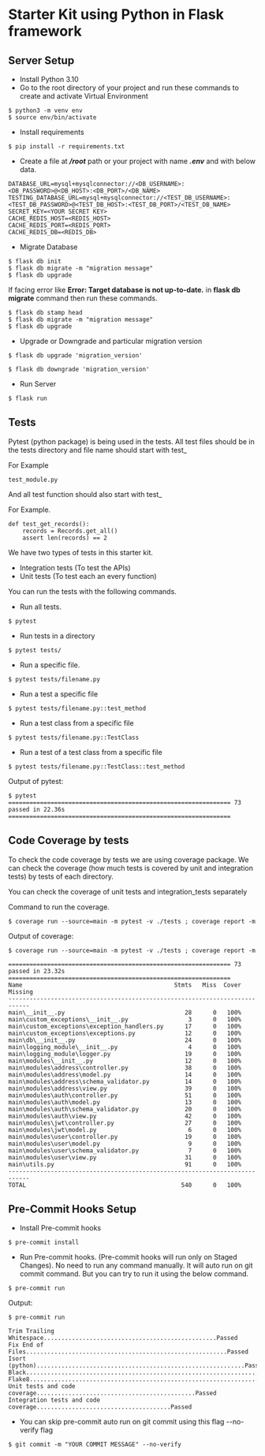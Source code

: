 # Starter Kit using Python in Flask framework

## Server Setup
* Install Python 3.10
* Go to the root directory of your project and run these commands to create and activate Virtual Environment
```commandline
$ python3 -m venv env
$ source env/bin/activate
```
* Install requirements
```commandline
$ pip install -r requirements.txt
```
* Create a file at **_/root_** path or your project with name **_.env_** and with below data.
```doctest
DATABASE_URL=mysql+mysqlconnector://<DB_USERNAME>:<DB_PASSWORD>@<DB_HOST>:<DB_PORT>/<DB_NAME>
TESTING_DATABASE_URL=mysql+mysqlconnector://<TEST_DB_USERNAME>:<TEST_DB_PASSWORD>@<TEST_DB_HOST>:<TEST_DB_PORT>/<TEST_DB_NAME>
SECRET_KEY=<YOUR SECRET KEY>
CACHE_REDIS_HOST=<REDIS_HOST>
CACHE_REDIS_PORT=<REDIS_PORT>
CACHE_REDIS_DB=<REDIS_DB>
```
* Migrate Database
```commandline
$ flask db init
$ flask db migrate -m "migration message"
$ flask db upgrade
```
If facing error like **Error: Target database is not up-to-date.**
in **flask db migrate** command then run these commands.
```commandline
$ flask db stamp head
$ flask db migrate -m "migration message"
$ flask db upgrade
```
* Upgrade or Downgrade and particular migration version
```commandline
$ flask db upgrade 'migration_version'
 ```
```commandline
$ flask db downgrade 'migration_version'
```
* Run Server
```commandline
$ flask run
```

## Tests
Pytest (python package) is being used in the tests. All test files
should be in the tests directory and file name should start with test_


For Example

```doctest
test_module.py
```
And all test function should also start with test_

For Example.
```doctest
def test_get_records():
    records = Records.get_all()
    assert len(records) == 2
```
We have two types of tests in this starter kit.
* Integration tests (To test the APIs)
* Unit tests (To test each an every function)

You can run the tests with the following commands.
* Run all tests.
```commandline
$ pytest
```
* Run tests in a directory
```commandline
$ pytest tests/
```
* Run a specific file.
```commandline
$ pytest tests/filename.py
```
* Run a test a specific file
```commandline
$ pytest tests/filename.py::test_method
```
* Run a test class from a specific file
```commandline
$ pytest tests/filename.py::TestClass
```
* Run a test of a test class from a specific file
```commandline
$ pytest tests/filename.py::TestClass::test_method
```
Output of pytest:
```doctest
$ pytest
=============================================================== 73 passed in 22.36s ===============================================================
```
## Code Coverage by tests
To check the code coverage by tests we are using
coverage package. We can check the coverage (how
much tests is covered by unit and integration tests)
by tests of each directory.

You can check the coverage of unit tests and integration_tests separately

Command to run the coverage.
```commandline
$ coverage run --source=main -m pytest -v ./tests ; coverage report -m
```
Output of coverage:
```doctest
$ coverage run --source=main -m pytest -v ./tests ; coverage report -m

=============================================================== 73 passed in 23.32s ===============================================================
Name                                           Stmts   Miss  Cover   Missing
----------------------------------------------------------------------------
main\__init__.py                                  28      0   100%
main\custom_exceptions\__init__.py                 3      0   100%
main\custom_exceptions\exception_handlers.py      17      0   100%
main\custom_exceptions\exceptions.py              12      0   100%
main\db\__init__.py                               24      0   100%
main\logging_module\__init__.py                    4      0   100%
main\logging_module\logger.py                     19      0   100%
main\modules\__init__.py                          12      0   100%
main\modules\address\controller.py                38      0   100%
main\modules\address\model.py                     14      0   100%
main\modules\address\schema_validator.py          14      0   100%
main\modules\address\view.py                      39      0   100%
main\modules\auth\controller.py                   51      0   100%
main\modules\auth\model.py                        13      0   100%
main\modules\auth\schema_validator.py             20      0   100%
main\modules\auth\view.py                         42      0   100%
main\modules\jwt\controller.py                    27      0   100%
main\modules\jwt\model.py                          6      0   100%
main\modules\user\controller.py                   19      0   100%
main\modules\user\model.py                         9      0   100%
main\modules\user\schema_validator.py              7      0   100%
main\modules\user\view.py                         31      0   100%
main\utils.py                                     91      0   100%
----------------------------------------------------------------------------
TOTAL                                            540      0   100%
```

## Pre-Commit Hooks Setup
* Install Pre-commit hooks
```commandline
$ pre-commit install
```
* Run Pre-commit hooks. (Pre-commit hooks will run only on Staged Changes).
No need to run any command manually. It will auto run on git commit command.
But you can try to run it using the below command.
```commandline
$ pre-commit run
```
Output:
```commandline
$ pre-commit run

Trim Trailing Whitespace.................................................Passed
Fix End of Files.........................................................Passed
Isort (python)...........................................................Passed
Black....................................................................Passed
Flake8...................................................................Passed
Unit tests and code coverage.............................................Passed
Integration tests and code coverage......................................Passed
```

* You can skip pre-commit auto run on git commit using this flag --no-verify flag
```commandline
$ git commit -m "YOUR COMMIT MESSAGE" --no-verify
```
